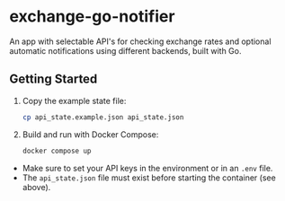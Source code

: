 # exchange-go-notifier

An app with selectable API's for checking exchange rates and optional automatic notifications using different backends, built with Go.

## Getting Started

1. Copy the example state file:

   ```sh
   cp api_state.example.json api_state.json
   ```

2. Build and run with Docker Compose:

   ```sh
   docker compose up
   ```

- Make sure to set your API keys in the environment or in an `.env` file.
- The `api_state.json` file must exist before starting the container (see above).
